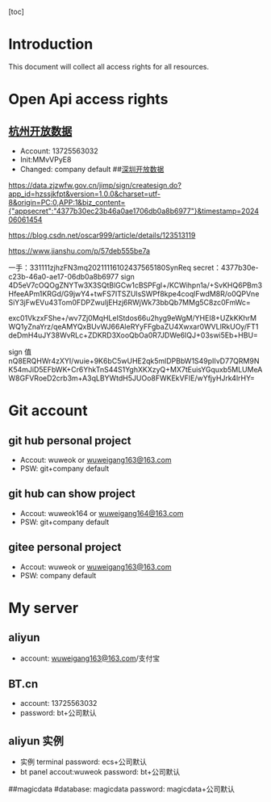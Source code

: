[toc]

# Introduction
This document will collect all access rights for all resources.


# Open Api access rights
## [杭州开放数据](https://data.hangzhou.gov.cn/)
- Account: 13725563032  
- Init:MMvVPyE8  
- Changed:  company default
##[深圳开放数据](https://opendata.sz.gov.cn/)

https://data.zjzwfw.gov.cn/jimp/sign/createsign.do?app_id=hzssjkfpt&version=1.0.0&charset=utf-8&origin=PC:0,APP:1&biz_content={"appsecret":"4377b30ec23b46a0ae1706db0a8b6977"}&timestamp=202406061454

https://blog.csdn.net/oscar999/article/details/123513119

https://www.jianshu.com/p/57deb555be7a

一手：331111zjhzFN3mq20211116102437565180SynReq
secret：4377b30e-c23b-46a0-ae17-06db0a8b6977
sign
4D5eV7cOQOgZNYTw3X3SQtBlGCw1cBSPFgl+/KCWihpn1a/+SvKHQ6PBm3HfeeAPm1KRGd/G9jwY4+twFS7ITSZUlsSWPf8kpe4coqlFwdM8R/o0QPVneSiY3jFwEVu43Tom0FDPZwuIjEHzj6RWjWk73bbQb7MMg5C8zc0FmWc=


exc01VkzxFShe+/wv7Zj0MqHLeIStdos66u2hyg9eWgM/YHEI8+UZkKKhrMWQ1yZnaYrz/qeAMYQxBUvWJ66AleRYyFFgbaZU4Xwxar0WVLlRkUOy/FT1deDmH4uJY38WvRLc+ZDKRD3XooQbOa0R7JDWe6IQJ+03swi5Eb+HBU=

sign 值
nQ8ERQHWr4zXYI/wuie+9K6bC5wUHE2qk5mlDPBbW1S49pIIvD77QRM9NK54mJiD5EFbWK+Cr6YhkTnS44S1YghXKXzyQ+MX7tEuisYGquxb5MLUMeAW8GFVRoeD2crb3m+A3qLBYWtdH5JUOo8FWKEkVFIE/wYfjyHJrk4lrHY=

# Git account
## git hub personal project
- Accout: wuweok  or  wuweigang163@163.com
- PSW: git+company default
## git hub can show project
- Accout: wuweok164   or  wuweigang164@163.com
- PSW: git+company default
## gitee personal project
- Accout: wuweok  or  wuweigang163@163.com
- PSW: company default


# My server
## aliyun
- account: wuweigang163@163.com/支付宝


## BT.cn  

- account: 13725563032
- password: bt+公司默认

## aliyun 实例
- 实例 terminal password: ecs+公司默认
- bt panel
  accout:wuweok
  password: bt+公司默认




##magicdata
#database: magicdata password: magicdata+公司默认 
